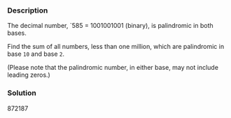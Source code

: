 ### Description
The decimal number, `585 = 1001001001 (binary), is palindromic in both bases.

Find the sum of all numbers, less than one million, which are palindromic in base `10` and base `2`.

(Please note that the palindromic number, in either base, may not include leading zeros.)

### Solution
872187
